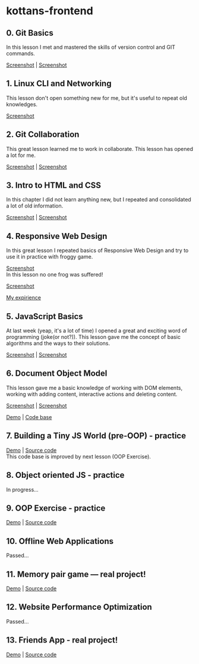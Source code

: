 # kottans-frontend

## 0. Git Basics

In this lesson I met and mastered the skills of version control and GIT commands.

[Screenshot](https://drive.google.com/file/d/1_jgSCj7QOn-Cs2dPCXaNgzGlWlG-eAkp/view?usp=sharing) | 
[Screenshot](https://drive.google.com/file/d/1KEEKBtDrk3xqY_Xn3XXIyGGbs0prUmYR/view?usp=sharing)

## 1. Linux CLI and Networking

This lesson don't open something new for me, but it's useful to repeat old knowledges.

[Screenshot](https://drive.google.com/file/d/16TxDeIgKV9Qvk-nwnxj8b0-l4huudTDF/view?usp=sharing)

## 2. Git Collaboration

This great lesson learned me to work in collaborate. This lesson has opened a lot for me.

[Screenshot](https://drive.google.com/file/d/1LZsRI6YBnSv-x8qHWkNkV-ifefiRxrd3/view?usp=sharing) | 
[Screenshot](https://drive.google.com/file/d/1kVI76_21TiXV9bOZ1GG0baar928FNFkF/view?usp=sharing)

## 3. Intro to HTML and CSS

In this chapter I did not learn anything new, but I repeated and consolidated a lot of old information.

[Screenshot](https://drive.google.com/file/d/1vebL2CYIasqjkamYq7YoT0cFnKL3O8QH/view?usp=sharing) | 
[Screenshot](https://drive.google.com/file/d/1myCYJg3yOsHWMoE371yOsbmMuI52Mhfu/view?usp=sharing)

## 4. Responsive Web Design

In this great lesson I repeated basics of Responsive Web Design and try to use it in practice with froggy game.

[Screenshot](https://drive.google.com/file/d/1WgNB0CxGdAsRkUK70JHzl00KfIudFGPR/view?usp=sharing)  
In this lesson no one frog was suffered!

[Screenshot](https://drive.google.com/file/d/1AVL3cZpUzeK3pdD6TrMrNxLUVn8AxB-c/view?usp=sharing)

[My expirience](https://codepen.io/krash1408/pen/dQvmjE)

## 5. JavaScript Basics

At last week (yeap, it's a lot of time) I opened a great and exciting word of programming (joke(or not?)).
This lesson gave me the concept of basic algorithms and the ways to their solutions.

[Screenshot](https://drive.google.com/file/d/1dualzqaLUuID3BaDZ3pvKECuwvpb-cNH/view?usp=sharing) | 
[Screenshot](https://drive.google.com/file/d/1KMBHQY0T-4gjG4tnY7Z6x3gwGOkUnd-H/view?usp=sharing)

## 6. Document Object Model  

This lesson gave me a basic knowledge of working with DOM elements, working with adding content, interactive actions and deleting content.

[Screenshot](https://drive.google.com/file/d/1_GicHH9Z2h7vuanYyCSAqWF4Qa3Dr_Cm/view?usp=sharing) | 
[Screenshot](https://drive.google.com/file/d/1a-1L9O5VvFAWFEJT6dN1St_8Z7B9ppnS/view?usp=sharing)  

[Demo](https://krash1408.github.io/kottans-frontend_DOM-homework/) | 
[Code base](https://github.com/kottans/frontend-2019-homeworks/tree/master/submissions/krash1408/DOM_homework)  

## 7. Building a Tiny JS World (pre-OOP) - practice  

[Demo](https://krash1408.github.io/a-tiny-JS-world/) | 
[Source code](https://github.com/krash1408/a-tiny-JS-world.git)  
This code base is improved by next lesson (OOP Exercise).

## 8. Object oriented JS - practice  

In progress...

## 9. OOP Exercise - practice  

[Demo](https://krash1408.github.io/a-tiny-JS-world/) | 
[Source code](https://github.com/krash1408/a-tiny-JS-world/tree/oop)  

## 10. Offline Web Applications  

Passed...

## 11. Memory pair game — real project!  

[Demo](https://krash1408.github.io/memory-pair-game/) | 
[Source code](https://github.com/krash1408/memory-pair-game.git)  
## 12. Website Performance Optimization  

Passed...  

## 13. Friends App - real project!  

[Demo](https://krash1408.github.io/FriendsAPP/) | 
[Source code](https://github.com/krash1408/FriendsAPP.git)
